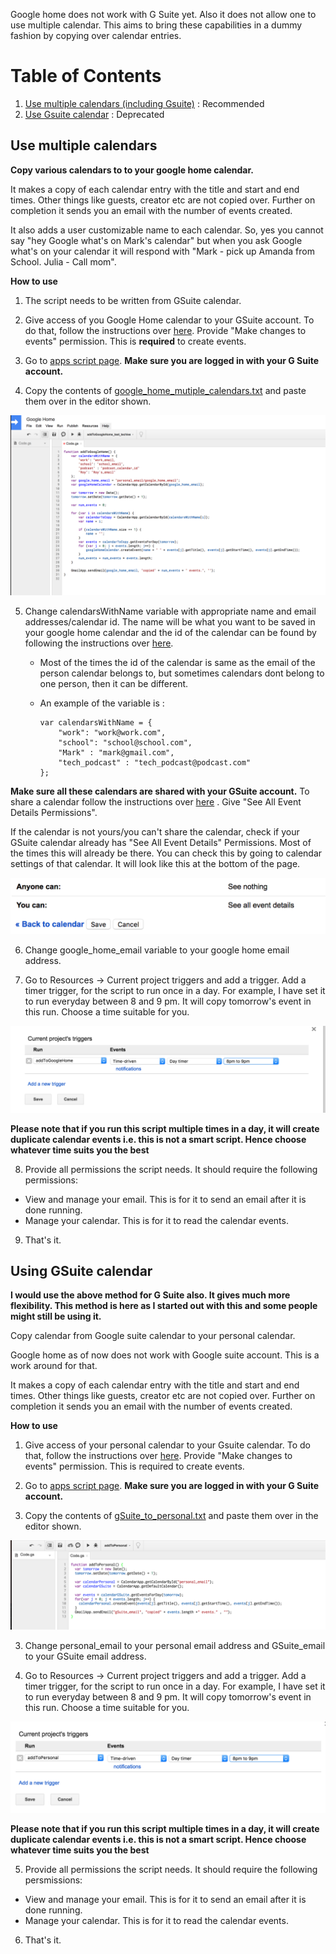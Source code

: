 Google home does not work with G Suite yet. Also it does not allow one to use multiple calendar. This aims to bring these capabilities in a dummy fashion by copying over calendar entries.

# Table of Contents
1. [Use multiple calendars (including Gsuite)](#Use-multiple-calendars) : Recommended
2. [Use Gsuite calendar](#Using-GSuite-calendar) : Deprecated

## Use multiple calendars

**Copy various calendars to to your google home calendar.**

It makes a copy of each calendar entry with the title and start and end times. Other things like guests, creator etc are not copied over. Further on completion it sends you an email with the number of events created. 

It also adds a user customizable name to each calendar. So, yes you cannot say "hey Google what's on Mark's calendar" but when you ask Google what's on your calendar it will respond with "Mark - pick up Amanda from School.  Julia - Call mom".

**How to use** 

1) The script needs to be written from GSuite calendar. 

2) Give access of you Google Home calendar to your GSuite account. To do that, follow the instructions over [here](https://support.google.com/calendar/answer/37082?hl=en-GB). Provide "Make changes to events" permission. This is **required** to create events.


3) Go to [apps script page](https://script.google.com/intro). **Make sure you are logged in with your G Suite account.**

4) Copy the contents of [google_home_mutiple_calendars.txt](google_home_mutiple_calendars.txt)  and paste them over in the editor shown. 


![Example screenshot](img/2017-09-02-15-38-11.png)

5) Change calendarsWithName variable with appropriate name and email addresses/calendar id. The name will be what you want to be saved in your google home calendar and the id of the calendar can be found by following the instructions over [here](https://docs.simplecalendar.io/find-google-calendar-id/).
    *  Most of the times the id of the calendar is same as the email of the person calendar belongs to, but sometimes calendars dont belong to one person, then it can be different. 
    *  An example of the variable is :

        ```
        var calendarsWithName = {
            "work": "work@work.com",
            "school": "school@school.com",
            "Mark" : "mark@gmail.com",
            "tech_podcast" : "tech_podcast@podcast.com"
        };
        ```


**Make sure all these calendars are shared with your GSuite account.**  To share a calendar follow the instructions over [here](https://support.google.com/calendar/answer/37082?hl=en-GB) . Give "See All Event Details Permissions". 

If the calendar is not yours/you can't share the calendar, check if your GSuite calendar already has "See All Event Details" Permissions. Most of the times this will already be there. You can check this by going to calendar settings of that calendar. It will look like this at the bottom of the page.

![](img/2017-09-02-15-50-44.png)

6) Change google_home_email variable to your google home email address. 

7) Go to Resources -> Current project triggers and add a trigger. Add a timer trigger, for the script to run once in a day. For example, I have set it to run everyday between 8 and 9 pm. It will copy tomorrow's event in this run.  Choose a time suitable for you. 

![Example Screenshot](screenshots/timer.png) 

**Please note that if you run this script multiple times in a day, it will create duplicate calendar events i.e. this is not a smart script. Hence choose whatever time suits you the best**

8) Provide all permissions the script needs. It should require the following permissions:

 - View and manage your email. This is for it to send an email after it is done running.  
 - Manage your calendar. This is for it to read the calendar events. 

9) That's it. 


## Using GSuite calendar
**I would use the above method for G Suite also. It gives much more flexibility. This method is here as I started out with this and some people might still be using it.**

Copy calendar from Google suite calendar to your personal calendar.

Google home as of now does not work with Google suite account. This is a work around for that. 

It makes a copy of each calendar entry with the title and start and end times. Other things like guests, creator etc are not copied over. Further on completion it sends you an email with the number of events created. 

**How to use** 

1) Give access of your personal calendar to your Gsuite calendar. To do that, follow the instructions over [here](https://support.google.com/calendar/answer/37082?hl=en-GB). Provide "Make changes to events" permission. This is required to create events.

2) Go to [apps script page](https://script.google.com/intro). **Make sure you are logged in with your G Suite account.**

2) Copy the contents of [gSuite_to_personal.txt]( 	gSuite_to_personal.txt)  and paste them over in the editor shown. 

![Example screenshot](screenshots/example.png) 

3) Change personal_email to your personal email address and GSuite_email to your GSuite email address. 

4) Go to Resources -> Current project triggers and add a trigger. Add a timer trigger, for the script to run once in a day. For example, I have set it to run everyday between 8 and 9 pm. It will copy tomorrow's event in this run.  Choose a time suitable for you. 

![Example Screenshot](screenshots/trigger.png) 

**Please note that if you run this script multiple times in a day, it will create duplicate calendar events i.e. this is not a smart script. Hence choose whatever time suits you the best**

5) Provide all permissions the script needs. It should require the following persmissions:

 - View and manage your email. This is for it to send an email after it is done running.  
 - Manage your calendar. This is for it to read the calendar events. 

6) That's it. 

